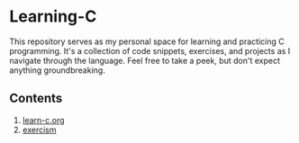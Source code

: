 # Learning-C

This repository serves as my personal space for learning and practicing C programming. It's a collection of code snippets, exercises, and projects as I navigate through the language. Feel free to take a peek, but don't expect anything groundbreaking.

## Contents

1. [learn-c.org](./www/learn-c/org/README.md)
2. [exercism](./www/exercism/org/README.md)
